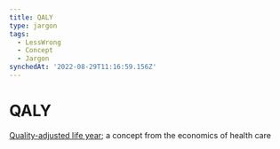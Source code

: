 ```yaml
---
title: QALY
type: jargon
tags:
  - LessWrong
  - Concept
  - Jargon
synchedAt: '2022-08-29T11:16:59.156Z'
---
```


# QALY

 [Quality-adjusted life year](https://en.wikipedia.org/wiki/Quality-adjusted_life_year); a concept from the economics of health care
